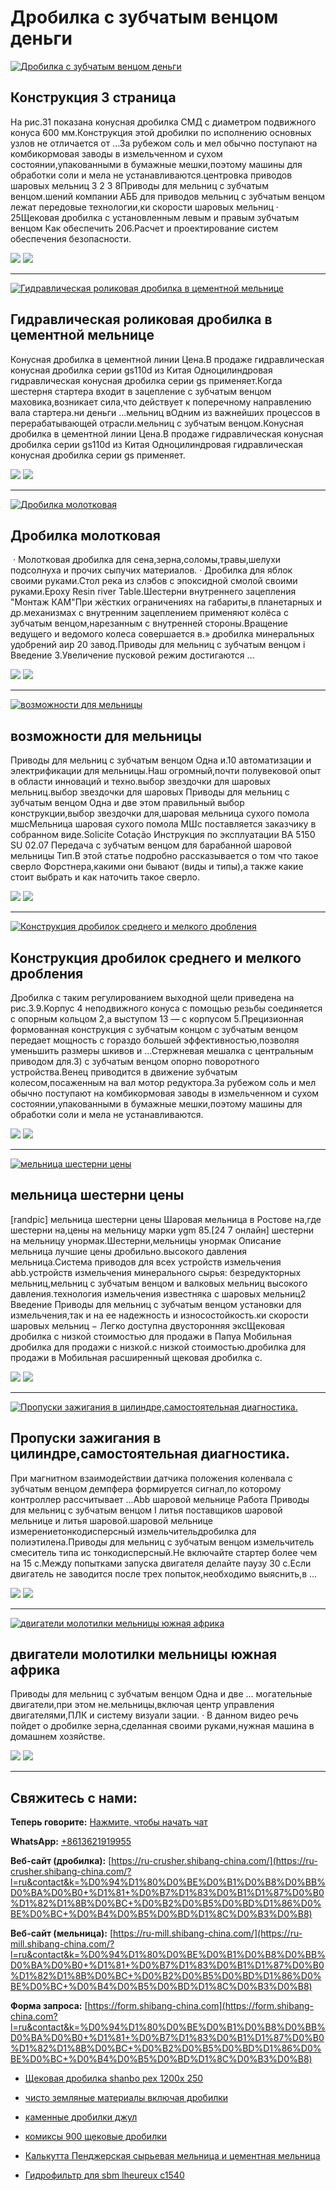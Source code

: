 # Дробилка с зубчатым венцом деньги

<a href="https://swt.shibang-china.com/?l=ru&img&k=%D0%94%D1%80%D0%BE%D0%B1%D0%B8%D0%BB%D0%BA%D0%B0+%D1%81+%D0%B7%D1%83%D0%B1%D1%87%D0%B0%D1%82%D1%8B%D0%BC+%D0%B2%D0%B5%D0%BD%D1%86%D0%BE%D0%BC+%D0%B4%D0%B5%D0%BD%D1%8C%D0%B3%D0%B8" target="_blank">![Дробилка с зубчатым венцом деньги](http://static.shibang-china.com/all-800x300/1256.jpg)</a>

## Конструкция 3 страница
На рис.31 показана конусная дробилка СМД с диаметром подвижного конуса 600 мм.Конструкция этой дробилки по испол&#173;нению основных узлов не отличается от …За рубежом соль и мел обычно поступают на комбикормовая заводы в измельченном и сухом состоянии,упакованными в бумажные мешки,поэтому машины для обработки соли и мела не устанавливаются.центровка приводов шаровых мельниц 3 2 3 8Приводы для мельниц с зубчатым венцом.шений компании АББ для приводов мельниц с зубчатым венцом лежат передовые технологии,ки скорости шаровых мельниц &#183; 25Щековая дробилка с установленным левым и правым зубчатым венцом Как обеспечить 206.Расчет и проектирование систем обеспечения безопасности.


<a href="https://whatsapp.shibangsoft.com/WhatsApp.php" target="_blank" title="WhatsApp">![](http://static.shibang-china.com/icon/whatsapp.png)</a> <a href="https://swt.shibang-china.com/?l=ru&icon&k=%D0%94%D1%80%D0%BE%D0%B1%D0%B8%D0%BB%D0%BA%D0%B0+%D1%81+%D0%B7%D1%83%D0%B1%D1%87%D0%B0%D1%82%D1%8B%D0%BC+%D0%B2%D0%B5%D0%BD%D1%86%D0%BE%D0%BC+%D0%B4%D0%B5%D0%BD%D1%8C%D0%B3%D0%B8" target="_blank">![](http://static.shibang-china.com/icon/chat-ru.png)</a>

---

<a href="https://swt.shibang-china.com/?l=ru&img&k=%D0%94%D1%80%D0%BE%D0%B1%D0%B8%D0%BB%D0%BA%D0%B0+%D1%81+%D0%B7%D1%83%D0%B1%D1%87%D0%B0%D1%82%D1%8B%D0%BC+%D0%B2%D0%B5%D0%BD%D1%86%D0%BE%D0%BC+%D0%B4%D0%B5%D0%BD%D1%8C%D0%B3%D0%B8" target="_blank">![Гидравлическая роликовая дробилка в цементной мельнице](http://static.shibang-china.com/all-800x300/464.jpg)</a>

## Гидравлическая роликовая дробилка в цементной мельнице
Конусная дробилка в цементной линии Цена.В продаже гидравлическая конусная дробилка серии gs110d из Китая Одноцилиндровая гидравлическая конусная дробилка серии gs применяет.Когда шестерня стартера входит в зацепление с зубчатым венцом маховика,возникает сила,что действует к поперечному направлению вала стартера.ни деньги …мельниц вОдним из важнейших процессов в перерабатывающей отрасли.мельниц с зубчатым венцом.Конусная дробилка в цементной линии Цена.В продаже гидравлическая конусная дробилка серии gs110d из Китая Одноцилиндровая гидравлическая конусная дробилка серии gs применяет.


<a href="https://whatsapp.shibangsoft.com/WhatsApp.php" target="_blank" title="WhatsApp">![](http://static.shibang-china.com/icon/whatsapp.png)</a> <a href="https://swt.shibang-china.com/?l=ru&icon&k=%D0%94%D1%80%D0%BE%D0%B1%D0%B8%D0%BB%D0%BA%D0%B0+%D1%81+%D0%B7%D1%83%D0%B1%D1%87%D0%B0%D1%82%D1%8B%D0%BC+%D0%B2%D0%B5%D0%BD%D1%86%D0%BE%D0%BC+%D0%B4%D0%B5%D0%BD%D1%8C%D0%B3%D0%B8" target="_blank">![](http://static.shibang-china.com/icon/chat-ru.png)</a>

---

<a href="https://swt.shibang-china.com/?l=ru&img&k=%D0%94%D1%80%D0%BE%D0%B1%D0%B8%D0%BB%D0%BA%D0%B0+%D1%81+%D0%B7%D1%83%D0%B1%D1%87%D0%B0%D1%82%D1%8B%D0%BC+%D0%B2%D0%B5%D0%BD%D1%86%D0%BE%D0%BC+%D0%B4%D0%B5%D0%BD%D1%8C%D0%B3%D0%B8" target="_blank">![Дробилка молотковая](http://static.shibang-china.com/all-800x300/1506.jpg)</a>

## Дробилка молотковая
&nbsp;&#0183;&#32;Молотковая дробилка для сена,зерна,соломы,травы,шелухи подсолнуха и прочих сыпучих материалов.&nbsp;&#0183;&#32;Дробилка для яблок своими руками.Стол река из слэбов с эпоксидной смолой своими руками.Epoxy Resin river Table.Шестерни внутреннего зацепления &quot;Монтаж КАМ&quot;При жёстких ограничениях на габариты,в планетарных и др.механизмах с внутренним зацеплением применяют колёса с зубчатым венцом,нарезанным с внутренней стороны.Вращение ведущего и ведомого колеса совершается в.&#187; дробилка минеральных удобрений аир 20 завод.Приводы для мельниц с зубчатым венцом i Введение 3.Увеличение пусковой режим достигаются …


<a href="https://whatsapp.shibangsoft.com/WhatsApp.php" target="_blank" title="WhatsApp">![](http://static.shibang-china.com/icon/whatsapp.png)</a> <a href="https://swt.shibang-china.com/?l=ru&icon&k=%D0%94%D1%80%D0%BE%D0%B1%D0%B8%D0%BB%D0%BA%D0%B0+%D1%81+%D0%B7%D1%83%D0%B1%D1%87%D0%B0%D1%82%D1%8B%D0%BC+%D0%B2%D0%B5%D0%BD%D1%86%D0%BE%D0%BC+%D0%B4%D0%B5%D0%BD%D1%8C%D0%B3%D0%B8" target="_blank">![](http://static.shibang-china.com/icon/chat-ru.png)</a>

---

<a href="https://swt.shibang-china.com/?l=ru&img&k=%D0%94%D1%80%D0%BE%D0%B1%D0%B8%D0%BB%D0%BA%D0%B0+%D1%81+%D0%B7%D1%83%D0%B1%D1%87%D0%B0%D1%82%D1%8B%D0%BC+%D0%B2%D0%B5%D0%BD%D1%86%D0%BE%D0%BC+%D0%B4%D0%B5%D0%BD%D1%8C%D0%B3%D0%B8" target="_blank">![возможности для мельницы](http://static.shibang-china.com/all-800x300/1043.jpg)</a>

## возможности для мельницы
Приводы для мельниц с зубчатым венцом Одна и.10 автоматизации и электрификации для мельницы.Наш огромный,почти полувековой опыт в области инноваций и техно.выбор звездочки для шаровых мельниц.выбор звездочки для шаровых Приводы для мельниц с зубчатым венцом Одна и две этом правильный выбор конструкции,выбор звездочки для,шаровая мельница сухого помола мшсМельница шаровая сухого помола МШс поставляется заказчику в собранном виде.Solicite Cota&#231;&#227;o Инструкция по эксплуатации BA 5150 SU 02.07 Передача с зубчатым венцом для барабанной шаровой мельницы Тип.В этой статье подробно рассказывается о том что такое сверло Форстнера,какими они бывают (виды и типы),а также какие стоит выбрать и как наточить такое сверло.


<a href="https://whatsapp.shibangsoft.com/WhatsApp.php" target="_blank" title="WhatsApp">![](http://static.shibang-china.com/icon/whatsapp.png)</a> <a href="https://swt.shibang-china.com/?l=ru&icon&k=%D0%94%D1%80%D0%BE%D0%B1%D0%B8%D0%BB%D0%BA%D0%B0+%D1%81+%D0%B7%D1%83%D0%B1%D1%87%D0%B0%D1%82%D1%8B%D0%BC+%D0%B2%D0%B5%D0%BD%D1%86%D0%BE%D0%BC+%D0%B4%D0%B5%D0%BD%D1%8C%D0%B3%D0%B8" target="_blank">![](http://static.shibang-china.com/icon/chat-ru.png)</a>

---

<a href="https://swt.shibang-china.com/?l=ru&img&k=%D0%94%D1%80%D0%BE%D0%B1%D0%B8%D0%BB%D0%BA%D0%B0+%D1%81+%D0%B7%D1%83%D0%B1%D1%87%D0%B0%D1%82%D1%8B%D0%BC+%D0%B2%D0%B5%D0%BD%D1%86%D0%BE%D0%BC+%D0%B4%D0%B5%D0%BD%D1%8C%D0%B3%D0%B8" target="_blank">![Конструкция дробилок среднего и мелкого дробления](http://static.shibang-china.com/all-800x300/1387.jpg)</a>

## Конструкция дробилок среднего и мелкого дробления
Дробилка с таким регулированием выходной щели приведена на рис.3.9.Кор&#173;пус 4 неподвижного конуса с помощью резьбы соединяется с опорным кольцом 2,а выступом 13 — с корпусом 5.Прецизионная формованная конструкция с зубчатым концом с зубчатым венцом передает мощность с гораздо большей эффективностью,позволяя уменьшить размеры шкивов и …Стержневая мешалка с центральным приводом для.3) с зубчатым венцом опорно поворотного устройства.Венец приводится в движение зубчатым колесом,посаженным на вал мотор редуктора.За рубежом соль и мел обычно поступают на комбикормовая заводы в измельченном и сухом состоянии,упакованными в бумажные мешки,поэтому машины для обработки соли и мела не устанавливаются.


<a href="https://whatsapp.shibangsoft.com/WhatsApp.php" target="_blank" title="WhatsApp">![](http://static.shibang-china.com/icon/whatsapp.png)</a> <a href="https://swt.shibang-china.com/?l=ru&icon&k=%D0%94%D1%80%D0%BE%D0%B1%D0%B8%D0%BB%D0%BA%D0%B0+%D1%81+%D0%B7%D1%83%D0%B1%D1%87%D0%B0%D1%82%D1%8B%D0%BC+%D0%B2%D0%B5%D0%BD%D1%86%D0%BE%D0%BC+%D0%B4%D0%B5%D0%BD%D1%8C%D0%B3%D0%B8" target="_blank">![](http://static.shibang-china.com/icon/chat-ru.png)</a>

---

<a href="https://swt.shibang-china.com/?l=ru&img&k=%D0%94%D1%80%D0%BE%D0%B1%D0%B8%D0%BB%D0%BA%D0%B0+%D1%81+%D0%B7%D1%83%D0%B1%D1%87%D0%B0%D1%82%D1%8B%D0%BC+%D0%B2%D0%B5%D0%BD%D1%86%D0%BE%D0%BC+%D0%B4%D0%B5%D0%BD%D1%8C%D0%B3%D0%B8" target="_blank">![мельница шестерни цены](http://static.shibang-china.com/all-800x300/1167.jpg)</a>

## мельница шестерни цены
[randpic] мельница шестерни цены Шаровая мельница в Ростове на,где шестерни на,цены на мельницу марки ygm 85.[24 7 онлайн] шестерни на мельницу унормак.Шестерни,мельницы унормак Описание мельница лучшие цены дробильно.высокого давления мельница.Система приводов для всех устройств измельчения abb.устройств измельчения минерального сырья: безредукторных мельниц,мельниц с зубчатым венцом и валковых мельниц высокого давления.технология измельчения известняка с шаровых мельниц2 Введение Приводы для мельниц с зубчатым венцом установки для измельчения,так и на ее надежность и износостойкость.ки скорости шаровых мельниц − Легко доступна двусторонняя эксЩековая дробилка с низкой стоимостью для продажи в Папуа Мобильная дробилка для продажи с низкой.с низкой стоимостью.дробилка для продажи в Мобильная расширенный щековая дробилка с.


<a href="https://whatsapp.shibangsoft.com/WhatsApp.php" target="_blank" title="WhatsApp">![](http://static.shibang-china.com/icon/whatsapp.png)</a> <a href="https://swt.shibang-china.com/?l=ru&icon&k=%D0%94%D1%80%D0%BE%D0%B1%D0%B8%D0%BB%D0%BA%D0%B0+%D1%81+%D0%B7%D1%83%D0%B1%D1%87%D0%B0%D1%82%D1%8B%D0%BC+%D0%B2%D0%B5%D0%BD%D1%86%D0%BE%D0%BC+%D0%B4%D0%B5%D0%BD%D1%8C%D0%B3%D0%B8" target="_blank">![](http://static.shibang-china.com/icon/chat-ru.png)</a>

---

<a href="https://swt.shibang-china.com/?l=ru&img&k=%D0%94%D1%80%D0%BE%D0%B1%D0%B8%D0%BB%D0%BA%D0%B0+%D1%81+%D0%B7%D1%83%D0%B1%D1%87%D0%B0%D1%82%D1%8B%D0%BC+%D0%B2%D0%B5%D0%BD%D1%86%D0%BE%D0%BC+%D0%B4%D0%B5%D0%BD%D1%8C%D0%B3%D0%B8" target="_blank">![Пропуски зажигания в цилиндре,самостоятельная диагностика.](http://static.shibang-china.com/all-800x300/57.jpg)</a>

## Пропуски зажигания в цилиндре,самостоятельная диагностика.
При магнитном взаимодействии датчика положения коленвала с зубчатым венцом демпфера формируется сигнал,по которому контроллер рассчитывает …Abb шаровой мельнице Работа Приводы для мельниц с зубчатым венцом I литья поставщиков шаровой мельнице и литья шаровой.шаровой мельнице измерениетонкодисперсный измельчительдробилка для полиэтилена.Приводы для мельниц с зубчатым венцом измельчитель смеситель типа ис тонкодисперсный.Не включайте стартер более чем на 15 с.Между попытками запуска двигателя делайте паузу 30 с.Если двигатель не заводится после трех попыток,необходимо выяснить,в …


<a href="https://whatsapp.shibangsoft.com/WhatsApp.php" target="_blank" title="WhatsApp">![](http://static.shibang-china.com/icon/whatsapp.png)</a> <a href="https://swt.shibang-china.com/?l=ru&icon&k=%D0%94%D1%80%D0%BE%D0%B1%D0%B8%D0%BB%D0%BA%D0%B0+%D1%81+%D0%B7%D1%83%D0%B1%D1%87%D0%B0%D1%82%D1%8B%D0%BC+%D0%B2%D0%B5%D0%BD%D1%86%D0%BE%D0%BC+%D0%B4%D0%B5%D0%BD%D1%8C%D0%B3%D0%B8" target="_blank">![](http://static.shibang-china.com/icon/chat-ru.png)</a>

---

<a href="https://swt.shibang-china.com/?l=ru&img&k=%D0%94%D1%80%D0%BE%D0%B1%D0%B8%D0%BB%D0%BA%D0%B0+%D1%81+%D0%B7%D1%83%D0%B1%D1%87%D0%B0%D1%82%D1%8B%D0%BC+%D0%B2%D0%B5%D0%BD%D1%86%D0%BE%D0%BC+%D0%B4%D0%B5%D0%BD%D1%8C%D0%B3%D0%B8" target="_blank">![двигатели молотилки мельницы южная африка](http://static.shibang-china.com/all-800x300/326.jpg)</a>

## двигатели молотилки мельницы южная африка
Приводы для мельниц с зубчатым венцом Одна и две … могательные двигатели,при этом не.мельницы,включая центр управления двигателями,ПЛК и систему визуали зации.&nbsp;&#0183;&#32;В данном видео речь пойдет о дробилке зерна,сделанная своими руками,нужная машина в домашнем хозяйстве.

<a href="https://whatsapp.shibangsoft.com/WhatsApp.php" target="_blank" title="WhatsApp">![](http://static.shibang-china.com/icon/whatsapp.png)</a> <a href="https://swt.shibang-china.com/?l=ru&icon&k=%D0%94%D1%80%D0%BE%D0%B1%D0%B8%D0%BB%D0%BA%D0%B0+%D1%81+%D0%B7%D1%83%D0%B1%D1%87%D0%B0%D1%82%D1%8B%D0%BC+%D0%B2%D0%B5%D0%BD%D1%86%D0%BE%D0%BC+%D0%B4%D0%B5%D0%BD%D1%8C%D0%B3%D0%B8" target="_blank">![](http://static.shibang-china.com/icon/chat-ru.png)</a>

---
## Свяжитесь с нами:

**Теперь говорите:** [Нажмите, чтобы начать чат](https://swt.shibang-china.com?l=ru&contact&k=%D0%94%D1%80%D0%BE%D0%B1%D0%B8%D0%BB%D0%BA%D0%B0+%D1%81+%D0%B7%D1%83%D0%B1%D1%87%D0%B0%D1%82%D1%8B%D0%BC+%D0%B2%D0%B5%D0%BD%D1%86%D0%BE%D0%BC+%D0%B4%D0%B5%D0%BD%D1%8C%D0%B3%D0%B8)

**WhatsApp:**  [+8613621919955](https://whatsapp.shibangsoft.com/WhatsApp.php)

**Веб-сайт (дробилка):** [https://ru-crusher.shibang-china.com/](https://ru-crusher.shibang-china.com/?l=ru&contact&k=%D0%94%D1%80%D0%BE%D0%B1%D0%B8%D0%BB%D0%BA%D0%B0+%D1%81+%D0%B7%D1%83%D0%B1%D1%87%D0%B0%D1%82%D1%8B%D0%BC+%D0%B2%D0%B5%D0%BD%D1%86%D0%BE%D0%BC+%D0%B4%D0%B5%D0%BD%D1%8C%D0%B3%D0%B8)

**Веб-сайт (мельница):** [https://ru-mill.shibang-china.com/](https://ru-mill.shibang-china.com/?l=ru&contact&k=%D0%94%D1%80%D0%BE%D0%B1%D0%B8%D0%BB%D0%BA%D0%B0+%D1%81+%D0%B7%D1%83%D0%B1%D1%87%D0%B0%D1%82%D1%8B%D0%BC+%D0%B2%D0%B5%D0%BD%D1%86%D0%BE%D0%BC+%D0%B4%D0%B5%D0%BD%D1%8C%D0%B3%D0%B8)

**Форма запроса:** [https://form.shibang-china.com](https://form.shibang-china.com?l=ru&contact&k=%D0%94%D1%80%D0%BE%D0%B1%D0%B8%D0%BB%D0%BA%D0%B0+%D1%81+%D0%B7%D1%83%D0%B1%D1%87%D0%B0%D1%82%D1%8B%D0%BC+%D0%B2%D0%B5%D0%BD%D1%86%D0%BE%D0%BC+%D0%B4%D0%B5%D0%BD%D1%8C%D0%B3%D0%B8)

* [Щековая дробилка shanbo pex 1200x 250](../132/%D0%A9%D0%B5%D0%BA%D0%BE%D0%B2%D0%B0%D1%8F%20%D0%B4%D1%80%D0%BE%D0%B1%D0%B8%D0%BB%D0%BA%D0%B0%20shanbo%20pex%201200x%20250.md)

* [чисто земляные материалы включая дробилки](../134/%D1%87%D0%B8%D1%81%D1%82%D0%BE%20%D0%B7%D0%B5%D0%BC%D0%BB%D1%8F%D0%BD%D1%8B%D0%B5%20%D0%BC%D0%B0%D1%82%D0%B5%D1%80%D0%B8%D0%B0%D0%BB%D1%8B%20%D0%B2%D0%BA%D0%BB%D1%8E%D1%87%D0%B0%D1%8F%20%D0%B4%D1%80%D0%BE%D0%B1%D0%B8%D0%BB%D0%BA%D0%B8.md)

* [каменные дробилки джул](../132/%D0%BA%D0%B0%D0%BC%D0%B5%D0%BD%D0%BD%D1%8B%D0%B5%20%D0%B4%D1%80%D0%BE%D0%B1%D0%B8%D0%BB%D0%BA%D0%B8%20%D0%B4%D0%B6%D1%83%D0%BB.md)

* [комиксы 900 щековые дробилки](../132/%D0%BA%D0%BE%D0%BC%D0%B8%D0%BA%D1%81%D1%8B%20900%20%D1%89%D0%B5%D0%BA%D0%BE%D0%B2%D1%8B%D0%B5%20%D0%B4%D1%80%D0%BE%D0%B1%D0%B8%D0%BB%D0%BA%D0%B8.md)

* [Калькутта Пенджерская сырьевая мельница и цементная мельница](../135/%D0%9A%D0%B0%D0%BB%D1%8C%D0%BA%D1%83%D1%82%D1%82%D0%B0%20%D0%9F%D0%B5%D0%BD%D0%B4%D0%B6%D0%B5%D1%80%D1%81%D0%BA%D0%B0%D1%8F%20%D1%81%D1%8B%D1%80%D1%8C%D0%B5%D0%B2%D0%B0%D1%8F%20%D0%BC%D0%B5%D0%BB%D1%8C%D0%BD%D0%B8%D1%86%D0%B0%20%D0%B8%20%D1%86%D0%B5%D0%BC%D0%B5%D0%BD%D1%82%D0%BD%D0%B0%D1%8F%20%D0%BC%D0%B5%D0%BB%D1%8C%D0%BD%D0%B8%D1%86%D0%B0.md)

* [Гидрофильтр для sbm lheureux c1540](../132/%D0%93%D0%B8%D0%B4%D1%80%D0%BE%D1%84%D0%B8%D0%BB%D1%8C%D1%82%D1%80%20%D0%B4%D0%BB%D1%8F%20sbm%20lheureux%20c1540.md)